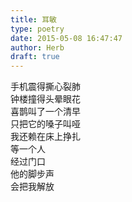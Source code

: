 ```yaml
---  
title: 耳敏  
type: poetry  
date: 2015-05-08 16:47:47  
author: Herb  
draft: true
---  
```

手机震得撕心裂肺  
钟楼撞得头晕眼花  
喜鹊叫了一个清早  
只把它的嗓子叫哑  
我还赖在床上挣扎  
等一个人  
经过门口  
他的脚步声  
会把我解放